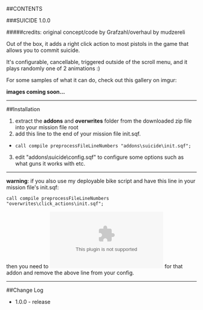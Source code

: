 ##CONTENTS

###SUICIDE 1.0.0

#####credits: original concept/code by Grafzahl/overhaul by mudzereli


Out of the box, it adds a right click action to most pistols in the game that allows you to commit suicide.

It's configurable, cancellable, triggered outside of the scroll menu, and it plays randomly one of 2 animations :)

For some samples of what it can do, check out this gallery on imgur:

**images coming soon...**

-----

##Installation
 1. extract the **addons** and **overwrites** folder from the downloaded zip file into your mission file root
 2. add this line to the end of your mission file init.sqf.
   * ```call compile preprocessFileLineNumbers "addons\suicide\init.sqf";```
 3. edit "addons\suicide\config.sqf" to configure some options such as what guns it works with etc.

 -----

 **warning**: if you also use my deployable bike script and have this line in your mission file's init.sqf:

 ```call compile preprocessFileLineNumbers "overwrites\click_actions\init.sqf";```

 then you need to ![update the files](https://github.com/mudzereli/DayZEpochDeployableBike/archive/master.zip) for that addon and remove the above line from your config.

-----

##Change Log
* 1.0.0 - release